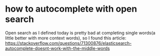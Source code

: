 # how to autocomplete with open search

Open search as I defined today is pretty bad at completing single
words(a little better with more context words), so I found this article:
<https://stackoverflow.com/questions/71300876/elasticsearch-autocomplete-doesnt-work-with-the-middle-words>

